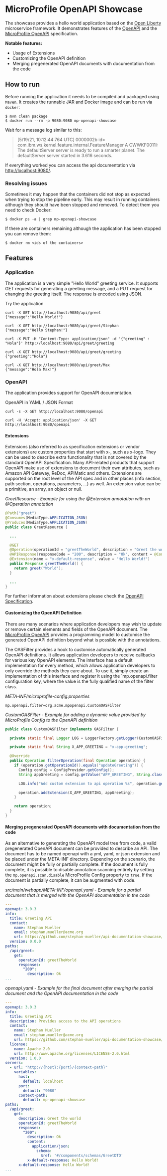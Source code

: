 # MicroProfile OpenAPI Showcase
 
The showcase provides a hello world application based on the [Open Liberty](https://openliberty.io) microservice framework. It demonstrates
features of the [OpenAPI](https://spec.openapis.org/oas/v3.0.3) and the 
[MicroProfile OpenAPI](https://microprofile.io/project/eclipse/microprofile-open-api) specification.

**Notable features:**
* Usage of Extensions
* Customizing the OpenAPI definition
* Merging pregenerated OpenAPI documents with documentation from the code

## How to run

Before running the application it needs to be compiled and packaged using `Maven`. It creates the runnable JAR and Docker image and can be 
run via `docker`:

```shell script
$ mvn clean package
$ docker run --rm -p 9080:9080 mp-openapi-showcase
```

Wait for a message log similar to this:

> [5/19/21, 10:12:44:764 UTC] 0000002b id=         com.ibm.ws.kernel.feature.internal.FeatureManager            A CWWKF0011I: The defaultServer server is ready to run a smarter planet. The defaultServer server started in 3.616 seconds.


If everything worked you can access the api documentation via [http://localhost:9080/](http://localhost:9080/).

### Resolving issues

Sometimes it may happen that the containers did not stop as expected when trying to stop the pipeline early. This may
result in running containers although they should have been stopped and removed. To detect them you need to check
Docker:

```shell script
$ docker ps -a | grep mp-openapi-showcase
```

If there are containers remaining although the application has been stopped you can remove them:

```shell script
$ docker rm <ids of the containers>
```


## Features

### Application 

The application is a very simple "Hello World" greeting service. It supports GET requests for generating a greeting message, and a PUT 
request for changing the greeting itself. The response is encoded using JSON.

Try the application
```shell script
curl -X GET http://localhost:9080/api/greet
{"message":"Hello World!"}

curl -X GET http://localhost:9080/api/greet/Stephan
{"message":"Hello Stephan!"}

curl -X PUT -H "Content-Type: application/json" -d '{"greeting" : "Hola"}' http://localhost:9080/api/greet/greeting

curl -X GET http://localhost:9080/api/greet/greeting
{"greeting":"Hola"}

curl -X GET http://localhost:9080/api/greet/Max
{"message":"Hola Max!"}
```

### OpenAPI

The application provides support for OpenAPI documentation.

OpenAPI in YAML / JSON Format
```shell script
curl -s -X GET http://localhost:9080/openapi

curl -H 'Accept: application/json' -X GET http://localhost:9080/openapi
```


#### Extensions

Extensions (also referred to as specification extensions or vendor extensions) are custom properties that start with x-, such as x-logo.
They can be used to describe extra functionality that is not covered by the standard OpenAPI Specification. Many API-related
products that support OpenAPI make use of extensions to document their own attributes, such as Amazon API Gateway, ReDoc,
APIMatic and others. Extensions are supported on the root level of the API spec and in other places (info section, path section, operations,
parameters, ...) as well. An extension value can be a primitive, an array, an object or null.

_GreetResource - Example for using the @Extension annotation with an @Operation annotation_
```java
@Path("greet")
@Consumes(MediaType.APPLICATION_JSON)
@Produces(MediaType.APPLICATION_JSON)
public class GreetResource {

  ...

  @GET
  @Operation(operationId = "greetTheWorld", description = "Greet the world")
  @APIResponse(responseCode = "200", description = "Ok", content = @Content(schema = @Schema(implementation = GreetDTO.class), mediaType = MediaType.APPLICATION_JSON))
  @Extension(name = "x-default-response", value = "Hello World!")
  public Response greetTheWorld() {
    return greet("World");
  }

  ...
}
```

For further information about extensions please check the [OpenAPI Specification](https://spec.openapis.org/oas/v3.0.3#specification-extensions).


#### Customizing the OpenAPI Definition

There are many scenarios where application developers may wish to update or remove certain elements and fields of the OpenAPI document. The 
[MicroProfile OpenAPI](https://github.com/eclipse/microprofile-open-api/blob/master/spec/src/main/asciidoc/microprofile-openapi-spec.adoc#programming-model) 
provides a programming model to customise the generated OpenAPI definition beyond what is possible with the annotations.

The OASFilter provides a hook to customise automatically generated OpenAPI definitions. It allows application developers to receive 
callbacks for various key OpenAPI elements. The interface has a default implementation for every method, which allows application developers
to only override the methods they care about. To use it, simply create an implementation of this interface and register it using the 
`mp.openapi.filter configuration key, where the value is the fully qualified name of the filter class.

_META-INF/microprofile-config.properties_
```properties
mp.openapi.filter=org.acme.mpopenapi.CustomOASFilter
```


_CustomOASFilter - Example for adding a dynamic value provided by MicroProfile Config to the OpenAPI definition_
```java
public class CustomOASFilter implements OASFilter {

  private static final Logger LOG = LoggerFactory.getLogger(CustomOASFilter.class);

  private static final String X_APP_GREETING = "x-app-greeting";

  @Override
  public Operation filterOperation(final Operation operation) {
    if (operation.getOperationId().equals("updateGreeting")) {
      Config config = ConfigProvider.getConfig();
      String appGreeting = config.getValue("APP_GREETING", String.class);

      LOG.info("Add custom extension to api operation %s", operation.getOperationId());

      operation.addExtension(X_APP_GREETING, appGreeting);
    }

    return operation;
  }
}
```


#### Merging pregenerated OpenAPI documents with documentation from the code

As an alternative to generating the OpenAPI model tree from code, a valid pregenerated OpenAPI document can be provided to describe an API. 
The document has to be named openapi with a yml, yaml, or json extension and be placed under the META-INF directory. Depending on the 
scenario, the document might be fully or partially complete. If the document is fully complete, it is possible to disable annotation 
scanning entirely by setting the `mp.openapi.scan.disable` MicroProfile Config property to `true`. If the document is partially complete, 
it can be augmented with code.

_src/main/webapp/META-INF/openapi.yaml - Example for a partial document that is merged with the OpenAPI documentation in the code_
```yaml
---
openapi: 3.0.3
info:
  title: Greeting API
  contact:
    name: Stephan Mueller
    email: stephan.mueller@acme.org
    url: https://github.com/stephan-mueller/api-documentation-showcase/openapi-showcase
  version: 0.0.0
paths:
  /api/greet:
    get:
      operationId: greetTheWorld
      responses:
        "200":
          description: Ok
...
```

_openapi.yaml - Example for the final document after merging the partial document and the OpenAPI documentation in the code_
```yaml
---
openapi: 3.0.3
info:
  title: Greeting API
  description: Provides access to the API operations
  contact:
    name: Stephan Mueller
    email: stephan.mueller@acme.org
    url: https://github.com/stephan-mueller/api-documentation-showcase/openapi-showcase
  license:
    name: Apache 2.0
    url: http://www.apache.org/licenses/LICENSE-2.0.html
  version: 1.0.0
servers:
  - url: "http://{host}:{port}/{context-path}"
    variables:
      host:
        default: localhost
      port:
        default: "9080"
      context-path:
        default: mp-openapi-showcase
paths:
  /api/greet:
    get:
      description: Greet the world
      operationId: greetTheWorld
      responses:
        "200":
          description: Ok
          content:
            application/json:
              schema:
                $ref: '#/components/schemas/GreetDTO'
          x-default-response: Hello World!
      x-default-response: Hello World!
...
```